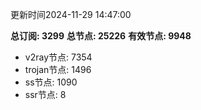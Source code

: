 更新时间2024-11-29 14:47:00

**总订阅: 3299**
**总节点: 25226**
**有效节点: 9948**
- v2ray节点: 7354
- trojan节点: 1496
- ss节点: 1090
- ssr节点: 8
